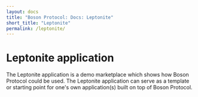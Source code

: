 ```yaml
---
layout: docs
title: "Boson Protocol: Docs: Leptonite"
short_title: "Leptonite"
permalink: /leptonite/
---
```


# Leptonite application

The Leptonite application is a demo marketplace which shows how Boson Protocol could be used. The
Leptonite application can serve as a template or starting point for one's own
application(s) built on top of Boson Protocol.
